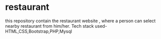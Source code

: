 # restaurant
this repository contain the restaurant website , where a person can select nearby restaurant from him/her.
Tech stack used-HTML,CSS,Bootstrap,PHP,Mysql
